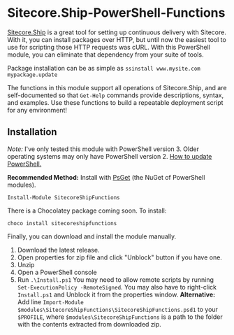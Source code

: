 Sitecore.Ship-PowerShell-Functions
==================================
[Sitecore.Ship][3] is a great tool for setting up continuous delivery with Sitecore. With it, you can install packages over HTTP, but until now the easiest tool to use for scripting those HTTP requests was cURL. With this PowerShell module, you can eliminate that dependency from your suite of tools. 

Package installation can be as simple as `ssinstall www.mysite.com mypackage.update`

The functions in this module support all operations of Sitecore.Ship, and are self-documented so that `Get-Help` commands provide descriptions, syntax, and examples. Use these functions to build a repeatable deployment script for any environment!

Installation
------------
*Note:* I've only tested this module with PowerShell version 3. Older operating systems may only have PowerShell version 2. [How to update PowerShell.][1]

**Recommended Method:** Install with [PsGet][2] (the NuGet of PowerShell modules).
```
Install-Module SitecoreShipFunctions
```

There is a Chocolatey package coming soon. To install:
```
choco install sitecoreshipfunctions
```

Finally, you can download and install the module manually.

1. Download the latest release.
2. Open properties for zip file and click "Unblock" button if you have one.
3. Unzip 
4. Open a PowerShell console
5. Run `.\Install.ps1` You may need to allow remote scripts by running 
`Set-ExecutionPolicy -RemoteSigned`. You may also have to right-click `Install.ps1` and Unblock it from the properties window. **Alternative:** Add line `Import-Module $modules\SitecoreShipFunctions\SitecoreShipFunctions.psd1` to your `$PROFILE`, where `$modules\SitecoreShipFunctions` is a path to the folder with the contents extracted from downloaded zip.



[1]: http://social.technet.microsoft.com/wiki/contents/articles/21016.how-to-install-windows-powershell-4-0.aspx
[2]: http://psget.net/
[3]: https://github.com/kevinobee/Sitecore.Ship

